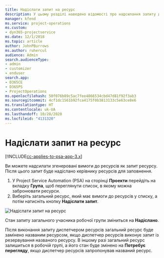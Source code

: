 ```yaml
---
title: Надіслати запит на ресурс
description: У цьому розділі наведено відомості про надсилання запиту для ресурсу проекту.
manager: kfend
ms.service: project-operations
ms.custom:
- dyn365-projectservice
ms.date: 12/1/2018
ms.topic: article
author: JohnPBurrows
ms.author: ruhercul
audience: Admin
search.audienceType:
- admin
- customizer
- enduser
search.app:
- D365CE
- D365PS
- ProjectOperations
ms.openlocfilehash: 50f076b89c5ac7fee4866534cbd47d81f92f3ab3
ms.sourcegitcommit: 4cf1dc1561b92fca4175f0b3813133c5e63ce8e6
ms.translationtype: HT
ms.contentlocale: uk-UA
ms.lasthandoff: 10/28/2020
ms.locfileid: "4131320"
---
```

# <a name="submitting-a-resource-request"></a>Надіслати запит на ресурс

[!INCLUDE[cc-applies-to-psa-app-3.x](../includes/cc-applies-to-psa-app-3x.md)]

Ви можете надсилати згенеровані вимоги до ресурсів як запит ресурсу. Після цього запит буде надіслано керівнику ресурсів для заповнення.

1. У Project Service Automation (PSA) на сторінці **Проекти** перейдіть на вкладку **Група**, щоб переглянути список, в якому можна забронювати ресурси. 
2. Виберіть загальний ресурс, який має вимоги до ресурсів у списку, а потім натисніть кнопку **Надіслати запит**.

![Надіслати запит на ресурс](media/RM-how-to-18.png)

Стан запиту загального учасника робочої групи зміниться на **Надіслано**.

Після виконання запиту диспетчером ресурсів загальний ресурс буде замінено названим ресурсом, якщо диспетчер ресурсів виконує запит із резервування названого ресурсу. В іншому разі загальний ресурс залишиться в робочій групі, а його стан буде змінено на **Потребує перегляду**, якщо диспетчер ресурсів запропонував названий ресурс.
